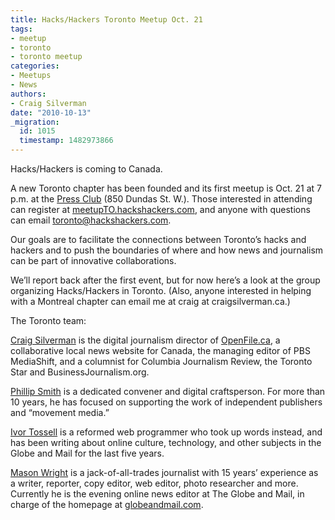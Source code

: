 ```yaml
---
title: Hacks/Hackers Toronto Meetup Oct. 21
tags:
- meetup
- toronto
- toronto meetup
categories:
- Meetups
- News
authors:
- Craig Silverman
date: "2010-10-13"
_migration:
  id: 1015
  timestamp: 1482973866
---
```


Hacks/Hackers is coming to Canada.

A new Toronto chapter has been founded and its first meetup is Oct. 21 at 7 p.m. at the [Press Club][1] (850 Dundas St. W.). Those interested in attending can register at [meetupTO.hackshackers.com][2], and anyone with questions can email <toronto@hackshackers.com>.

Our goals are to facilitate the connections between Toronto’s hacks and hackers and to push the boundaries of where and how news and journalism can be part of innovative collaborations.

We’ll report back after the first event, but for now here’s a look at the group organizing Hacks/Hackers in Toronto. (Also, anyone interested in helping with a Montreal chapter can email me at craig at craigsilverman.ca.)

The Toronto team:

[Craig Silverman][3] is the digital journalism director of [OpenFile.ca][4], a collaborative local news website for Canada, the managing editor of PBS MediaShift, and a columnist for Columbia Journalism Review, the Toronto Star and BusinessJournalism.org.

[Phillip Smith][5] is a dedicated convener and digital craftsperson. For more than 10 years, he has focused on supporting the work of independent publishers and &#8220;movement media.&#8221;

[Ivor Tossell][6] is a reformed web programmer who took up words instead, and has been writing about online culture, technology, and other subjects in the Globe and Mail for the last five years.

[Mason Wright][7] is a jack-of-all-trades journalist with 15 years&#8217; experience as a writer, reporter, copy editor, web editor, photo researcher and more. Currently he is the evening online news editor at The Globe and Mail, in charge of the homepage at [globeandmail.com][8].

 [1]: http://www.thepressclub.ca/
 [2]: http://meetupTO.hackshackers.com
 [3]: http://www.craigsilverman.ca/
 [4]: http://www.openfile.ca/
 [5]: http://www.communitybandwidth.ca/
 [6]: http://www.whiteelephant.ca/
 [7]: http://twitter.com/#%21/thismason
 [8]: http://globeandmail.com